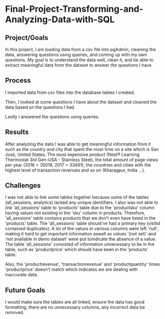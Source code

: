# Final-Project-Transforming-and-Analyzing-Data-with-SQL

## Project/Goals
In this project, I am loading data from a csv file into pgAdmin, cleaning the data, answering questions using queries, and coming up with my own questions.
My goal is to understand the data well, clean it, and be able to extract meaningful data from the dataset to answer the questions I have.

## Process
I imported data from csv files into the database tables I created.

Then, I looked at some questions I have about the dataset and cleaned the data based on the questions I had.

Lastly I answered the questions using queries.

## Results
After analyzing the data I was able to get meaningful information from it such as the country and city that spent the most time on a site which is San Jose, United States. 
The most expensive product (Nest® Learning Thermostat 3rd Gen-USA - Stainless Steel), the total amount of page views per year (2016 = 35018, 2017 = 33461), the countries and cities with the highest level of transaction revenues and so on (Kharagpur, India ...).

## Challenges 
I was not able to link some tables together because some of the tables (all_sessions, analytics) lacked any unique identifiers.
I also was not able to link 'all_sessions' table to 'products' table due to the 'productsku' column having values not existing in the 'sku' column in products. 
Therefore, 'all_sessions' table contains products that we don't even have listed in the 'products' table. The 'all_sessions' table should've had a primary key (visitid contained duplicates). A lot of the values in various columns were left 'null',
making it hard to get important information aswell as values '(not set)' and 'not available in demo dataset' were put toindicate the absence of a value. 
The table 'all_sessions' consisted of information unnecessary to be in the table, such as 'productprice' which should have been in the 'products' table.

Also, the 'productrevenue', 'transactionrevenue' and 'productquantity' times 'productprice' doesn't match which indicates we are dealing with inaccurate data.



## Future Goals
I would make sure the tables are all linked, ensure the data has good formatting, there are no unnecessary columns, any incorrect data be removed.